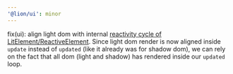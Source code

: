 ```yaml
---
'@lion/ui': minor
---
```


fix(ui): align light dom with internal [reactivity cycle of LitElement/ReactiveElement](https://lit.dev/docs/components/lifecycle/#reactive-update-cycle).
Since light dom render is now aligned inside `update` instead of `updated` (like it already was for shadow dom),
we can rely on the fact that all dom (light and shadow) has rendered inside our `updated` loop.
